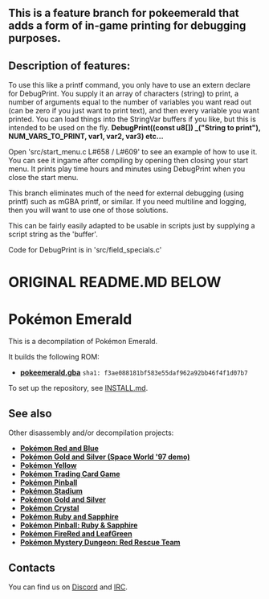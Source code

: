 ## This is a feature branch for pokeemerald that adds a form of in-game printing for debugging purposes.

## Description of features:
To use this like a printf command, you only have to use an extern declare for DebugPrint.
You supply it an array of characters (string) to print, a number of arguments equal to the number of variables you want read out (can be zero if you just want to print text), and then every variable you want printed. 
You can load things into the StringVar buffers if you like, but this is intended to be used on the fly.
**DebugPrint((const u8[]) _("String to print"), NUM_VARS_TO_PRINT, var1, var2, var3) etc...**  

Open 'src/start_menu.c L#658 / L#609' to see an example of how to use it. You can see it ingame after compiling by opening then closing your start menu. It prints play time hours and minutes using DebugPrint when you close the start menu.

This branch eliminates much of the need for external debugging (using printf) such as mGBA printf, or similar. If you need multiline and logging, then you will want to use one of those solutions.

This can be fairly easily adapted to be usable in scripts just by supplying a script string as the 'buffer'.

Code for DebugPrint is in 'src/field_specials.c'
# ORIGINAL README.MD BELOW

# Pokémon Emerald

This is a decompilation of Pokémon Emerald.

It builds the following ROM:

* [**pokeemerald.gba**](https://datomatic.no-intro.org/index.php?page=show_record&s=23&n=1961) `sha1: f3ae088181bf583e55daf962a92bb46f4f1d07b7`

To set up the repository, see [INSTALL.md](INSTALL.md).


## See also

Other disassembly and/or decompilation projects:
* [**Pokémon Red and Blue**](https://github.com/pret/pokered)
* [**Pokémon Gold and Silver (Space World '97 demo)**](https://github.com/pret/pokegold-spaceworld)
* [**Pokémon Yellow**](https://github.com/pret/pokeyellow)
* [**Pokémon Trading Card Game**](https://github.com/pret/poketcg)
* [**Pokémon Pinball**](https://github.com/pret/pokepinball)
* [**Pokémon Stadium**](https://github.com/pret/pokestadium)
* [**Pokémon Gold and Silver**](https://github.com/pret/pokegold)
* [**Pokémon Crystal**](https://github.com/pret/pokecrystal)
* [**Pokémon Ruby and Sapphire**](https://github.com/pret/pokeruby)
* [**Pokémon Pinball: Ruby & Sapphire**](https://github.com/pret/pokepinballrs)
* [**Pokémon FireRed and LeafGreen**](https://github.com/pret/pokefirered)
* [**Pokémon Mystery Dungeon: Red Rescue Team**](https://github.com/pret/pmd-red)


## Contacts

You can find us on [Discord](https://discord.gg/d5dubZ3) and [IRC](https://web.libera.chat/?#pret).
